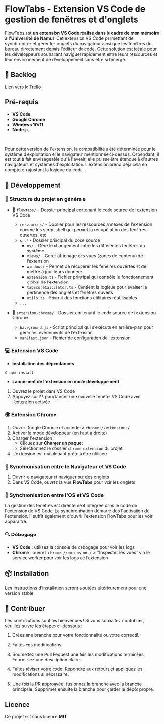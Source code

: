 # FlowTabs - Extension VS Code de gestion de fenêtres et d'onglets


FlowTabs est **un extension VS Code réalisé dans le cadre de mon mémoire à l'Université de Namur**. Cet extension VS Code permettant de synchroniser et gérer les onglets du navigateur ainsi que les fenêtres du bureau directement depuis l’éditeur de code. Cette solution est idéale pour les développeurs souhaitant naviguer rapidement entre leurs ressources et leur environnement de développement sans être submergé.

## 🚀 Backlog

[Lien vers le Trello](https://trello.com/invite/b/67dd8d8ebd700e3bacb774e8/ATTIcfc6b53b362bdf21068f833a0a2ea522FE7FE4F5/backlog)


## Pré-requis

- **VS Code**
- **Google Chrome**
- **Windows 10/11**
- **Node.js**     

<br>

Pour cette version de l'extension, la compatibilité a été déterminée pour le système d'exploitation et le navigateur mentionnée ci-dessus. Cependant, il est tout à fait envisageable qu'à l'avenir, elle puisse être étendue à d'autres navigateurs et systèmes d'exploitation. L'extension prend déjà cela en compte en ajustant la logique du code.

## 🔨 Développement

### 🧱 Structure du projet en générale
- 📁 `flowtabs/` – Dossier principal contenant le code source de l’extension VS Code
   - `ressources/` - Dossier pour les ressources annexes de l’extension comme les script shell qui permet la récupération des fenêtres ouvertes, etc
   - `src/` - Dossier principal du code source
      - `os/` - Gère le changement entre les différentes fenêtres du système
      - `views/` - Gère l’affichage des vues (zones de contenu) de l’extension
      - `windows/` - Permet de récupérer les fenêtres ouvertes et de mettre à jour leurs données
      - `extension.ts` - Fichier principal qui contrôle le fonctionnement global de l’extension
      - `tabScoreCalculator.ts` - Contient la logique pour évaluer la pertinence des onglets et fenêtres ouverts
      - `utils.ts` -  Fournit des fonctions utilitaires réutilisables
   - `...`


- 📁 `extension-chrome/` – Dossier contenant le code source de l’extension Chrome
   - `background.js` - Script principal qui s’exécute en arrière-plan pour gérer les événements de l’extension
   - `manifest.json` - Fichier de configuration de l'extension

### 💻 Extension VS Code

- **Installation des dépendances**

```bash
$ npm install
```

- **Lancement de l'extension en mode développement**

1. Ouvrez le projet dans VS Code
2. Appuyez sur `F5` pour lancer une nouvelle fenêtre VS Code avec l’extension activée

### 🌍 Extension Chrome

1. Ouvrir Google Chrome et accéder à `chrome://extensions/`
2. Activer le mode développeur (en haut à droite)
3. Charger l'extension :
   - Cliquez sur **Charger un paquet**
   - Sélectionnez le dossier `chrome-extension` du projet
4. L'extension est maintenant prête à être utilisée

### 🔄 Synchronisation entre le Navigateur et VS Code

1. Ouvrir le navigateur et naviguer sur des onglets
2. Dans VS Code, ouvrez la vue **FlowTabs** pour voir les onglets

### 🔄 Synchronisation entre l'OS et VS Code

La gestion des fenêtres est directement intégrée dans le code de l'extension de VS Code. La synchronisation démarre dès l'activation de l'extension. Il suffit également d'ouvrir l'extension FlowTabs pour les voir apparaître.

### 🔍 Débogage

- **VS Code** : utilisez la console de débogage pour voir les logs
- **Chrome** : ouvrez `chrome://extensions/` > "Inspecter les vues" via le service worker pour voir les logs de l’extension


## 📦 Installation

Les instructions d’installation seront ajoutées ultérieurement pour une version stable.

## 👥 Contribuer

Les contributions sont les bienvenues ! Si vous souhaitez contribuer, veuillez suivre les étapes ci-dessous :

1. Créez une branche pour votre fonctionnalité ou votre correctif.

2. Faites vos modifications.

3. Soumettez une Pull Request une fois les modifications terminées. Fournissez une description claire.

4. Faites réviser votre code. Répondez aux retours et appliquez les modifications si nécessaire.

7. Une fois la PR approuvée, fusionnez la branche avec la branche principale. Supprimez ensuite la branche pour garder le dépôt propre.

## Licence

Ce projet est sous licence **MIT**